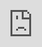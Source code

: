 ```yaml
---
layout: default
title: beloved one
---
```


**{{ page.title }}**

<div class="my-video-class">
<iframe src="https://player.vimeo.com/video/817029052?h=cf696c596f&amp;badge=0&amp;autopause=0&amp;player_id=0&amp;app_id=58479" frameborder="0" allowfullscreen style="position:absolute;top:0;left:0;width:100%;height:100%;" title="beloved one"></iframe>
</div>
